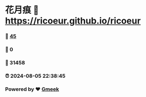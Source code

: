 # 花月痕 :link: https://ricoeur.github.io/ricoeur 
### :page_facing_up: [45](https://ricoeur.github.io/ricoeur/tag.html) 
### :speech_balloon: 0 
### :hibiscus: 31458 
### :alarm_clock: 2024-08-05 22:38:45 
### Powered by :heart: [Gmeek](https://github.com/Meekdai/Gmeek)
